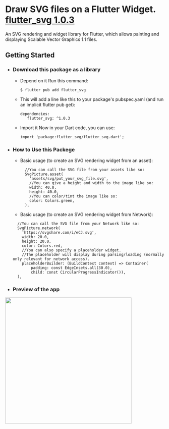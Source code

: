 # Draw SVG files on a Flutter Widget. [flutter_svg 1.0.3](https://pub.dev/packages/flutter_svg)

An SVG rendering and widget library for Flutter, which allows painting and displaying Scalable Vector Graphics 1.1 files.

## Getting Started

- ### Download this package as a library
 
  - Depend on it Run this command:
    ```
    $ flutter pub add flutter_svg
    ```
 
  - This will add a line like this to your package's pubspec.yaml (and run an implicit flutter pub get):
    ```
    dependencies:
       flutter_svg: ^1.0.3
    ```
  - Import it Now in your Dart code, you can use:
     ```
     import 'package:flutter_svg/flutter_svg.dart';
     ```
- ### How to Use this Packege
 
  - Basic usage (to create an SVG rendering widget from an asset):
    ```
      //You can call the SVG file from your assets like so:
      SvgPicture.asset(
        'assets/svg/put_your_svg_file.svg',
        //You can give a height and width to the image like so:
        width: 40.0,
        height: 40.0,
        //You can color/tint the image like so:
        color: Colors.green,
      ),
    ```
    
   - Basic usage (to create an SVG rendering widget from Network):
    ```
      //You can call the SVG file from your Network like so:
      SvgPicture.network(
        'https://svgshare.com/i/eCJ.svg',
        width: 20.0,
        height: 20.0,
        color: Colors.red,
        //You can also specify a placeholder widget.
        //The placeholder will display during parsing/loading (normally only relevant for network access).
        placeholderBuilder: (BuildContext context) => Container(
            padding: const EdgeInsets.all(30.0),
            child: const CircularProgressIndicator()),
      ),
    ```
- ### Preview of the app
<img src="https://user-images.githubusercontent.com/82768399/153858630-9b56d191-5875-405f-bad9-c269afee05d0.png" width="400" >
